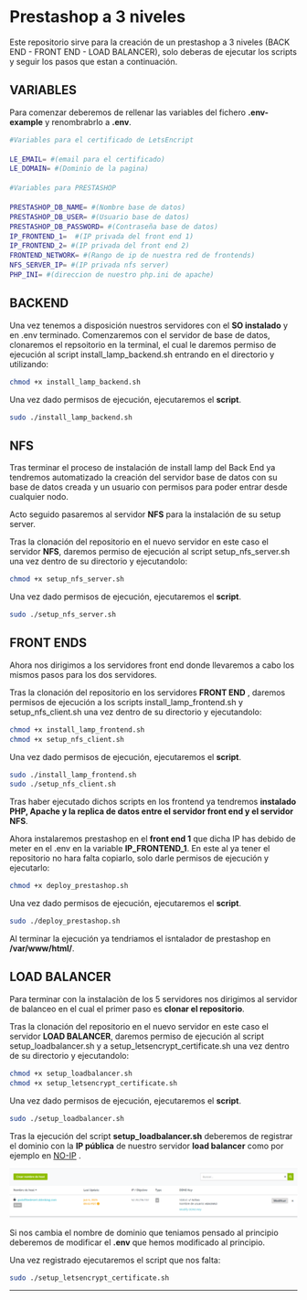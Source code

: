 # Prestashop a 3 niveles
Este repositorio sirve para la creación de un prestashop a 3 niveles (BACK END - FRONT END - LOAD BALANCER), solo deberas de ejecutar los scripts y seguir los pasos que estan a continuación.
## VARIABLES
Para comenzar deberemos de rellenar las variables del fichero **.env-example** y renombrabrlo a **.env**.
````bash
#Variables para el certificado de LetsEncript

LE_EMAIL= #(email para el certificado)
LE_DOMAIN= #(Dominio de la pagina)

#Variables para PRESTASHOP

PRESTASHOP_DB_NAME= #(Nombre base de datos)
PRESTASHOP_DB_USER= #(Usuario base de datos)
PRESTASHOP_DB_PASSWORD= #(Contraseña base de datos)
IP_FRONTEND_1=  #(IP privada del front end 1)
IP_FRONTEND_2= #(IP privada del front end 2)
FRONTEND_NETWORK= #(Rango de ip de nuestra red de frontends)
NFS_SERVER_IP= #(IP privada nfs server)
PHP_INI= #(direccion de nuestro php.ini de apache)
````
## BACKEND
Una vez tenemos a disposición nuestros servidores con el **SO instalado** y en .env terminado. Comenzaremos con el servidor de base de datos, clonaremos el repsoitorio en la terminal, el cual le daremos permiso de ejecución al script install_lamp_backend.sh entrando en el directorio y utilizando:

```bash
chmod +x install_lamp_backend.sh
```
Una vez dado permisos de ejecución, ejecutaremos el **script**.

```bash
sudo ./install_lamp_backend.sh
```
## NFS
Tras terminar el proceso de instalación de install lamp del Back End ya tendremos automatizado la creación del servidor base de datos con su base de datos creada y un usuario con permisos para poder entrar desde cualquier nodo. 

Acto seguido pasaremos al servidor **NFS** para la instalación de su setup server. 

Tras la clonación del repositorio en el nuevo servidor en este caso el servidor **NFS**, daremos permiso de ejecución al script setup_nfs_server.sh una vez dentro de su directorio y ejecutandolo:

```bash
chmod +x setup_nfs_server.sh
```
Una vez dado permisos de ejecución, ejecutaremos el **script**.

```bash
sudo ./setup_nfs_server.sh
```
## FRONT ENDS
Ahora nos dirigimos a los servidores front end donde llevaremos a cabo los mismos pasos para los dos servidores. 

Tras la clonación del repositorio en los servidores **FRONT END** , daremos permisos de ejecución a los scripts install_lamp_frontend.sh y setup_nfs_client.sh una vez dentro de su directorio y ejecutandolo:

```bash
chmod +x install_lamp_frontend.sh
chmod +x setup_nfs_client.sh
```
Una vez dado permisos de ejecución, ejecutaremos el **script**.

```bash
sudo ./install_lamp_frontend.sh
sudo ./setup_nfs_client.sh
```
Tras haber ejecutado dichos scripts en los frontend ya tendremos **instalado PHP, Apache y la replica de datos entre el servidor front end y el servidor NFS**. 

Ahora instalaremos prestashop en el **front end 1** que dicha IP has debido de meter en el .env en la variable **IP_FRONTEND_1**. En este al ya tener el repositorio no hara falta copiarlo, solo darle permisos de ejecución y ejecutarlo:

```bash
chmod +x deploy_prestashop.sh
```
Una vez dado permisos de ejecución, ejecutaremos el **script**.

```bash
sudo ./deploy_prestashop.sh
```

Al terminar la ejecución ya tendriamos el isntalador de prestashop en **/var/www/html/**.

## LOAD BALANCER
Para terminar con la instalaciòn de los 5 servidores nos dirigimos al servidor de balanceo en el cual el primer paso es **clonar el repositorio**.

Tras la clonación del repositorio en el nuevo servidor en este caso el servidor **LOAD BALANCER**, daremos permiso de ejecución al script setup_loadbalancer.sh y a setup_letsencrypt_certificate.sh una vez dentro de su directorio y ejecutandolo:

```bash
chmod +x setup_loadbalancer.sh 
chmod +x setup_letsencrypt_certificate.sh
```
Una vez dado permisos de ejecución, ejecutaremos el **script**.

```bash
sudo ./setup_loadbalancer.sh 
```
Tras la ejecución del script **setup_loadbalancer.sh** deberemos de registrar el dominio con la **IP pública** de nuestro servidor **load balancer** como por ejemplo en [NO-IP](https://my.noip.com/) . 

![no-ip](images/no-ip.PNG)

Si nos cambia el nombre de dominio que teniamos pensado al principio deberemos de modificar el **.env** que hemos modificado al principio.

Una vez registrado ejecutaremos el script que nos falta:
```bash
sudo ./setup_letsencrypt_certificate.sh
```
---



